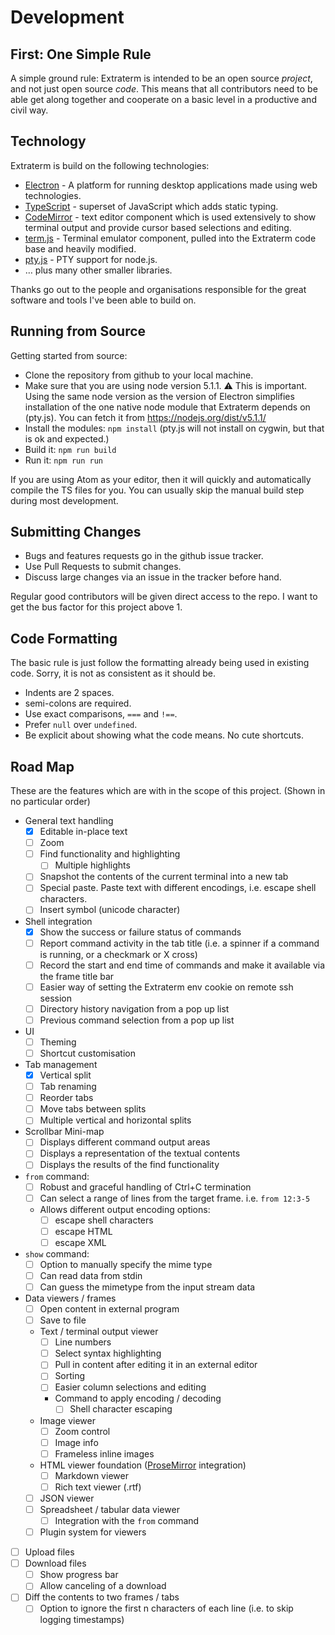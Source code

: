 Development
===========

First: One Simple Rule
----------------------
A simple ground rule: Extraterm is intended to be an open source *project*, and not just open source *code*. This means that all contributors need to be able get along together and cooperate on a basic level in a productive and civil way.


Technology
----------
Extraterm is build on the following technologies:

* [Electron](http://electron.atom.io/) - A platform for running desktop applications made using web technologies.
* [TypeScript](http://www.typescriptlang.org) - superset of JavaScript which adds static typing.
* [CodeMirror](http://electron.atom.io/) - text editor component which is used extensively to show terminal output and provide cursor based selections and editing.
* [term.js](https://github.com/chjj/term.js) - Terminal emulator component, pulled into the Extraterm code base and heavily modified.
* [pty.js](https://github.com/chjj/pty.js) - PTY support for node.js.
* … plus many other smaller libraries.

Thanks go out to the people and organisations responsible for the great software and tools I've been able to build on.


Running from Source
-------------------
Getting started from source:

* Clone the repository from github to your local machine.
* Make sure that you are using node version 5.1.1. :warning: This is important. Using the same node version as the version of Electron simplifies installation of the one native node module that Extraterm depends on (pty.js). You can fetch it from https://nodejs.org/dist/v5.1.1/
* Install the modules: `npm install` (pty.js will not install on cygwin, but that is ok and expected.)
* Build it: `npm run build`
* Run it: `npm run run`

If you are using Atom as your editor, then it will quickly and automatically compile the TS files for you. You can usually skip the manual build step during most development.


Submitting Changes
------------------
* Bugs and features requests go in the github issue tracker.
* Use Pull Requests to submit changes.
* Discuss large changes via an issue in the tracker before hand.

Regular good contributors will be given direct access to the repo. I want to get the bus factor for this project above 1.


Code Formatting
---------------
The basic rule is just follow the formatting already being used in existing code. Sorry, it is not as consistent as it should be.

* Indents are 2 spaces.
* semi-colons are required.
* Use exact comparisons, `===` and `!==`.
* Prefer `null` over `undefined`.
* Be explicit about showing what the code means. No cute shortcuts.


Road Map
--------

These are the features which are with in the scope of this project. (Shown in no particular order)

* General text handling
  * [x] Editable in-place text
  * [ ] Zoom
  * [ ] Find functionality and highlighting
    * [ ] Multiple highlights
  * [ ] Snapshot the contents of the current terminal into a new tab
  * [ ] Special paste. Paste text with different encodings, i.e. escape shell characters.
  * [ ] Insert symbol (unicode character)
* Shell integration
  * [x] Show the success or failure status of commands
  * [ ] Report command activity in the tab title (i.e. a spinner if a command is running, or a checkmark or X cross)
  * [ ] Record the start and end time of commands and make it available via the frame title bar
  * [ ] Easier way of setting the Extraterm env cookie on remote ssh session
  * [ ] Directory history navigation from a pop up list
  * [ ] Previous command selection from a pop up list
* UI
  * [ ] Theming
  * [ ] Shortcut customisation
* Tab management
  * [x] Vertical split
  * [ ] Tab renaming
  * [ ] Reorder tabs
  * [ ] Move tabs between splits
  * [ ] Multiple vertical and horizontal splits
* Scrollbar Mini-map
  * [ ] Displays different command output areas
  * [ ] Displays a representation of the textual contents
  * [ ] Displays the results of the find functionality
* `from` command:
  * [ ] Robust and graceful handling of Ctrl+C termination
  * [ ] Can select a range of lines from the target frame. i.e. `from 12:3-5`
  * Allows different output encoding options:
    * [ ] escape shell characters
    * [ ] escape HTML
    * [ ] escape XML
* `show` command:
  * [ ] Option to manually specify the mime type
  * [ ] Can read data from stdin
  * [ ] Can guess the mimetype from the input stream data
* Data viewers / frames
  * [ ] Open content in external program
  * [ ] Save to file
  * Text / terminal output viewer
    * [ ] Line numbers
    * [ ] Select syntax highlighting
    * [ ] Pull in content after editing it in an external editor
    * [ ] Sorting
    * [ ] Easier column selections and editing
    * Command to apply encoding / decoding
      * [ ] Shell character escaping
  * Image viewer
    * [ ] Zoom control
    * [ ] Image info
    * [ ] Frameless inline images
  * HTML viewer foundation ([ProseMirror](http://prosemirror.net/) integration)
    * [ ] Markdown viewer
    * [ ] Rich text viewer (.rtf)
  * [ ] JSON viewer
  * [ ] Spreadsheet / tabular data viewer
    * [ ] Integration with the `from` command
  * [ ] Plugin system for viewers
* [ ] Upload files
* [ ] Download files
  * [ ] Show progress bar
  * [ ] Allow canceling of a download
* [ ] Diff the contents to two frames / tabs
  * [ ] Option to ignore the first n characters of each line (i.e. to skip logging timestamps)
